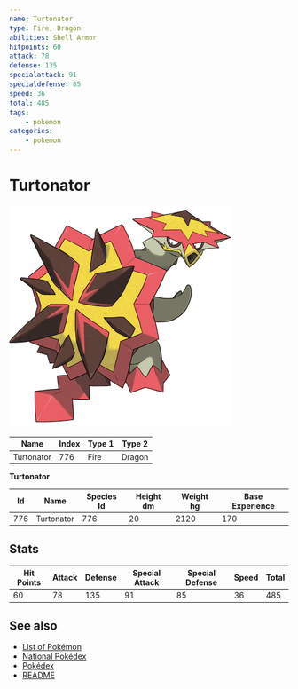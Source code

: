 ```yaml
---
name: Turtonator
type: Fire, Dragon
abilities: Shell Armor
hitpoints: 60
attack: 78
defense: 135
specialattack: 91
specialdefense: 85
speed: 36
total: 485
tags:
    - pokemon
categories:
    - pokemon
---
```


# Turtonator


![Turtonator](images/776.png)

| **Name** | **Index** | **Type 1** | **Type 2** |
|----|----|----|----|
| Turtonator | 776 | Fire | Dragon  |

**Turtonator** 




| **Id** | **Name** | **Species Id** | **Height dm** | **Weight hg** | **Base Experience** |
|--------|----------|----------------|------------|------------|---------------------|
| 776 | Turtonator | 776 | 20 | 2120 | 170 |



## Stats

| **Hit Points** | **Attack** | **Defense** | **Special Attack** | **Special Defense** | **Speed** | **Total** |
|----------------|------------|-------------|--------------------|---------------------|-----------|-----------|
| 60 | 78 | 135 | 91 | 85 | 36 | 485 |

## See also

- [List of Pokémon](../pokemon.md)
- [National Pokédex](../national_pokedex.md)
- [Pokédex](../pokedex.md)
- [README](../README.md)
